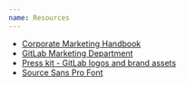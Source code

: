 ```yaml
---
name: Resources
---
```


- [Corporate Marketing Handbook](https://about.gitlab.com/handbook/marketing/corporate-marketing/)
- [GitLab Marketing Department](https://about.gitlab.com/company/team/?department=marketing)
- [Press kit - GitLab logos and brand assets](https://about.gitlab.com/press/press-kit/)
- [Source Sans Pro Font](https://fonts.google.com/specimen/Source+Sans+Pro)
